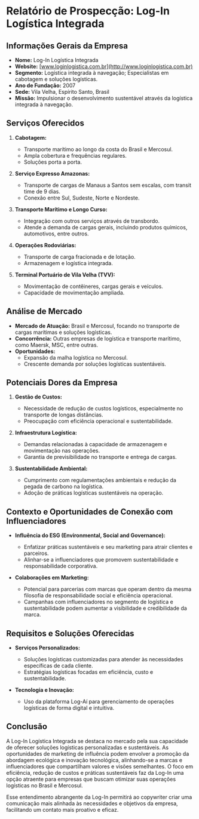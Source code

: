 # Relatório de Prospecção: Log-In Logística Integrada

## Informações Gerais da Empresa
- **Nome:** Log-In Logística Integrada
- **Website:** [www.loginlogistica.com.br](http://www.loginlogistica.com.br)
- **Segmento:** Logística integrada à navegação; Especialistas em cabotagem e soluções logísticas.
- **Ano de Fundação:** 2007
- **Sede:** Vila Velha, Espírito Santo, Brasil
- **Missão:** Impulsionar o desenvolvimento sustentável através da logística integrada à navegação.

## Serviços Oferecidos
1. **Cabotagem:**
   - Transporte marítimo ao longo da costa do Brasil e Mercosul.
   - Ampla cobertura e frequências regulares.
   - Soluções porta a porta.
   
2. **Serviço Expresso Amazonas:**
   - Transporte de cargas de Manaus a Santos sem escalas, com transit time de 9 dias.
   - Conexão entre Sul, Sudeste, Norte e Nordeste.

3. **Transporte Marítimo e Longo Curso:**
   - Integração com outros serviços através de transbordo.
   - Atende a demanda de cargas gerais, incluindo produtos químicos, automotivos, entre outros.

4. **Operações Rodoviárias:**
   - Transporte de carga fracionada e de lotação.
   - Armazenagem e logística integrada.

5. **Terminal Portuário de Vila Velha (TVV):**
   - Movimentação de contêineres, cargas gerais e veículos.
   - Capacidade de movimentação ampliada.

## Análise de Mercado
- **Mercado de Atuação:** Brasil e Mercosul, focando no transporte de cargas marítimas e soluções logísticas.
- **Concorrência:** Outras empresas de logística e transporte marítimo, como Maersk, MSC, entre outras.
- **Oportunidades:**
  - Expansão da malha logística no Mercosul.
  - Crescente demanda por soluções logísticas sustentáveis.

## Potenciais Dores da Empresa
1. **Gestão de Custos:**
   - Necessidade de redução de custos logísticos, especialmente no transporte de longas distâncias.
   - Preocupação com eficiência operacional e sustentabilidade.

2. **Infraestrutura Logística:**
   - Demandas relacionadas à capacidade de armazenagem e movimentação nas operações.
   - Garantia de previsibilidade no transporte e entrega de cargas.

3. **Sustentabilidade Ambiental:**
   - Cumprimento com regulamentações ambientais e redução da pegada de carbono na logística.
   - Adoção de práticas logísticas sustentáveis na operação.

## Contexto e Oportunidades de Conexão com Influenciadores
- **Influência do ESG (Environmental, Social and Governance):**
  - Enfatizar práticas sustentáveis e seu marketing para atrair clientes e parceiros.
  - Alinhar-se a influenciadores que promovem sustentabilidade e responsabilidade corporativa.

- **Colaborações em Marketing:**
  - Potencial para parcerias com marcas que operam dentro da mesma filosofia de responsabilidade social e eficiência operacional.
  - Campanhas com influenciadores no segmento de logística e sustentabilidade podem aumentar a visibilidade e credibilidade da marca.

## Requisitos e Soluções Oferecidas
- **Serviços Personalizados:**
  - Soluções logísticas customizadas para atender às necessidades específicas de cada cliente.
  - Estratégias logísticas focadas em eficiência, custo e sustentabilidade.

- **Tecnologia e Inovação:**
  - Uso da plataforma Log-Aí para gerenciamento de operações logísticas de forma digital e intuitiva.

## Conclusão
A Log-In Logística Integrada se destaca no mercado pela sua capacidade de oferecer soluções logísticas personalizadas e sustentáveis. As oportunidades de marketing de influência podem envolver a promoção da abordagem ecológica e inovação tecnológica, alinhando-se a marcas e influenciadores que compartilham valores e visões semelhantes. O foco em eficiência, redução de custos e práticas sustentáveis faz da Log-In uma opção atraente para empresas que buscam otimizar suas operações logísticas no Brasil e Mercosul.

Esse entendimento abrangente da Log-In permitirá ao copywriter criar uma comunicação mais alinhada às necessidades e objetivos da empresa, facilitando um contato mais proativo e eficaz.